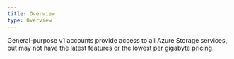 ```yaml
---
title: Overview
type: Overview
---
```


General-purpose v1 accounts provide access to all Azure Storage services, but may not have the latest features or the lowest per gigabyte pricing. 
